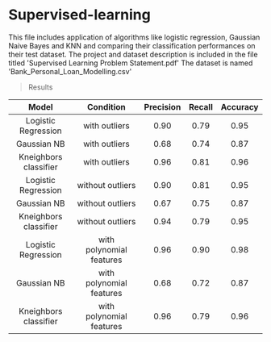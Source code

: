 # Supervised-learning
This file includes application of algorithms like logistic regression, Gaussian Naive Bayes and KNN and comparing their classification performances on their test dataset. 
The project and dataset description is included in the file titled 'Supervised Learning Problem Statement.pdf'
The dataset is named 'Bank_Personal_Loan_Modelling.csv'
> Results

| Model | Condition | Precision | Recall | Accuracy |
| :---: | :-------: | :-------: | :----: | :------: |
| Logistic Regression | with outliers | 0.90 | 0.79 | 0.95 |
| Gaussian NB | with outliers | 0.68 | 0.74 | 0.87 |
| Kneighbors classifier | with outliers | 0.96 | 0.81 | 0.96 |
| Logistic Regression | without outliers | 0.90 | 0.81 | 0.95 |
| Gaussian NB | without outliers | 0.67 | 0.75 | 0.87 |
| Kneighbors classifier | without outliers | 0.94 | 0.79 | 0.95 |
| Logistic Regression | with polynomial features | 0.96 | 0.90 | 0.98 |
| Gaussian NB | with polynomial features | 0.68 | 0.72 | 0.87 |
| Kneighbors classifier | with polynomial features | 0.96 | 0.79 | 0.96 |
